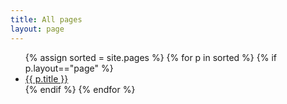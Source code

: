 ```yaml
---
title: All pages
layout: page
---
```

<ul>
{% assign sorted = site.pages %}
{% for p in sorted %}
{% if p.layout=="page" %}
<li>
    <a href="{{ p.url}}">{{ p.title }}</a>
</li>
{% endif %}
{% endfor %}
</ul>